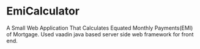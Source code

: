 # EmiCalculator
A Small Web Application That Calculates Equated Monthly Payments(EMI) of Mortgage.
Used vaadin java based server side web framework for front end.
